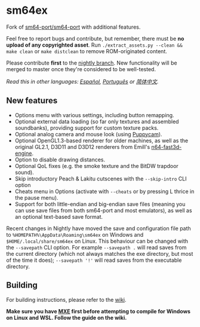 # sm64ex

Fork of [sm64-port/sm64-port](https://github.com/sm64-port/sm64-port) with additional features.

Feel free to report bugs and contribute, but remember, there must be **no upload of any copyrighted asset**.
Run `./extract_assets.py --clean && make clean` or `make distclean` to remove ROM-originated content.

Please contribute **first** to the [nightly branch](https://github.com/sm64pc/sm64ex/tree/nightly/). New functionality will be merged to master once they're considered to be well-tested.

*Read this in other languages: [Español](README_es_ES.md), [Português](README_pt_BR.md) or [简体中文](README_zh_CN.md).*

## New features

* Options menu with various settings, including button remapping.
* Optional external data loading (so far only textures and assembled soundbanks), providing support for custom texture packs.
* Optional analog camera and mouse look (using [Puppycam](https://github.com/FazanaJ/puppycam)).
* Optional OpenGL1.3-based renderer for older machines, as well as the original GL2.1, D3D11 and D3D12 renderers from Emill's [n64-fast3d-engine](https://github.com/Emill/n64-fast3d-engine/).
* Option to disable drawing distances.
* Optional QoL fixes (e.g. the smoke texture and the BitDW trapdoor sound).
* Skip introductory Peach & Lakitu cutscenes with the `--skip-intro` CLI option
* Cheats menu in Options (activate with `--cheats` or by pressing L thrice in the pause menu).
* Support for both little-endian and big-endian save files (meaning you can use save files from both sm64-port and most emulators), as well as an optional text-based save format.

Recent changes in Nightly have moved the save and configuration file path to `%HOMEPATH%\AppData\Roaming\sm64ex` on Windows and `$HOME/.local/share/sm64ex` on Linux. This behaviour can be changed with the `--savepath` CLI option.
For example `--savepath .` will read saves from the current directory (which not always matches the exe directory, but most of the time it does);
   `--savepath '!'` will read saves from the executable directory.

## Building

For building instructions, please refer to the [wiki](https://github.com/sm64pc/sm64ex/wiki).

**Make sure you have [MXE](mxe.cc) first before attempting to compile for Windows on Linux and WSL. Follow the guide on the wiki.**
